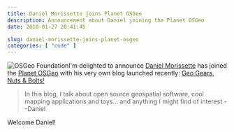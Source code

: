 ```yaml
---
title: Daniel Morissette joins Planet OSGeo
description: Announcement about Daniel joining the Planet OSGeo
date: 2010-01-27 20:41:45

slug: daniel-morissette-joins-planet-osgeo
categories: [ "code" ]
---
```


![OSGeo Foundation](/images/logos/osgeo-logo.png)I'm delighted to announce [Daniel Morissette](http://www.osgeo.org/node/970) has joined the [Planet OSGeo](http://planet.osgeo.org) with his very own blog launched recently: [Geo Gears, Nuts & Bolts!](http://dmorissette.blogspot.com/)

> In this blog, I talk about open source geospatial software,
> cool mapping applications and toys... and anything I might find of interest --Daniel

Welcome Daniel!
